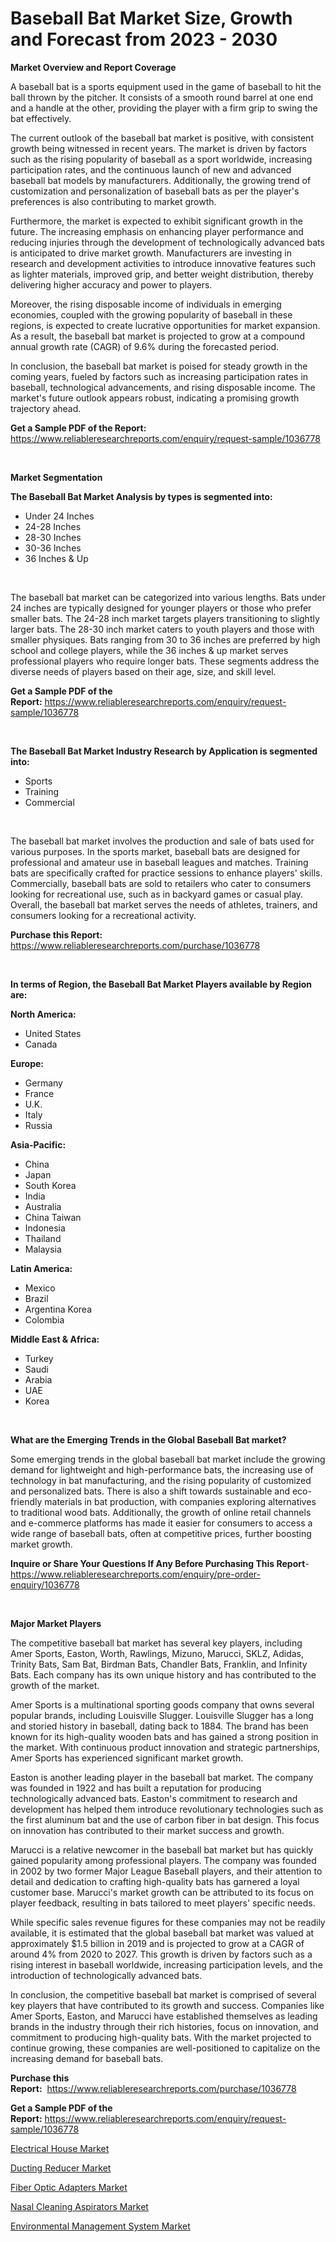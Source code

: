 <p><h1>Baseball Bat Market Size, Growth and Forecast from 2023 - 2030</h1></p><p><strong>Market Overview and Report Coverage</strong></p>
<p><p>A baseball bat is a sports equipment used in the game of baseball to hit the ball thrown by the pitcher. It consists of a smooth round barrel at one end and a handle at the other, providing the player with a firm grip to swing the bat effectively.</p><p>The current outlook of the baseball bat market is positive, with consistent growth being witnessed in recent years. The market is driven by factors such as the rising popularity of baseball as a sport worldwide, increasing participation rates, and the continuous launch of new and advanced baseball bat models by manufacturers. Additionally, the growing trend of customization and personalization of baseball bats as per the player's preferences is also contributing to market growth.</p><p>Furthermore, the market is expected to exhibit significant growth in the future. The increasing emphasis on enhancing player performance and reducing injuries through the development of technologically advanced bats is anticipated to drive market growth. Manufacturers are investing in research and development activities to introduce innovative features such as lighter materials, improved grip, and better weight distribution, thereby delivering higher accuracy and power to players.</p><p>Moreover, the rising disposable income of individuals in emerging economies, coupled with the growing popularity of baseball in these regions, is expected to create lucrative opportunities for market expansion. As a result, the baseball bat market is projected to grow at a compound annual growth rate (CAGR) of 9.6% during the forecasted period.</p><p>In conclusion, the baseball bat market is poised for steady growth in the coming years, fueled by factors such as increasing participation rates in baseball, technological advancements, and rising disposable income. The market's future outlook appears robust, indicating a promising growth trajectory ahead.</p></p>
<p><strong>Get a Sample PDF of the Report:</strong> <a href="https://www.reliableresearchreports.com/enquiry/request-sample/1036778">https://www.reliableresearchreports.com/enquiry/request-sample/1036778</a></p>
<p>&nbsp;</p>
<p><strong>Market Segmentation</strong></p>
<p><strong>The Baseball Bat Market Analysis by types is segmented into:</strong></p>
<p><ul><li>Under 24 Inches</li><li>24-28 Inches</li><li>28-30 Inches</li><li>30-36 Inches</li><li>36 Inches & Up</li></ul></p>
<p>&nbsp;</p>
<p><p>The baseball bat market can be categorized into various lengths. Bats under 24 inches are typically designed for younger players or those who prefer smaller bats. The 24-28 inch market targets players transitioning to slightly larger bats. The 28-30 inch market caters to youth players and those with smaller physiques. Bats ranging from 30 to 36 inches are preferred by high school and college players, while the 36 inches & up market serves professional players who require longer bats. These segments address the diverse needs of players based on their age, size, and skill level.</p></p>
<p><strong>Get a Sample PDF of the Report:</strong>&nbsp;<a href="https://www.reliableresearchreports.com/enquiry/request-sample/1036778">https://www.reliableresearchreports.com/enquiry/request-sample/1036778</a></p>
<p>&nbsp;</p>
<p><strong>The Baseball Bat Market Industry Research by Application is segmented into:</strong></p>
<p><ul><li>Sports</li><li>Training</li><li>Commercial</li></ul></p>
<p>&nbsp;</p>
<p><p>The baseball bat market involves the production and sale of bats used for various purposes. In the sports market, baseball bats are designed for professional and amateur use in baseball leagues and matches. Training bats are specifically crafted for practice sessions to enhance players' skills. Commercially, baseball bats are sold to retailers who cater to consumers looking for recreational use, such as in backyard games or casual play. Overall, the baseball bat market serves the needs of athletes, trainers, and consumers looking for a recreational activity.</p></p>
<p><strong>Purchase this Report:</strong>&nbsp; <a href="https://www.reliableresearchreports.com/purchase/1036778">https://www.reliableresearchreports.com/purchase/1036778</a></p>
<p>&nbsp;</p>
<p><strong>In terms of Region, the Baseball Bat Market Players available by Region are:</strong></p>
<p>
    <p> <strong> North America: </strong>
        <ul>
            <li>United States</li>
            <li>Canada</li>
        </ul>
        </p> 
    <p> <strong> Europe: </strong>
        <ul>
            <li>Germany</li>
            <li>France</li>
            <li>U.K.</li>
            <li>Italy</li>
            <li>Russia</li>
        </ul>
        </p> 
    <p> <strong> Asia-Pacific: </strong>
        <ul>
            <li>China</li>
            <li>Japan</li>
            <li>South Korea</li>
            <li>India</li>
            <li>Australia</li>
            <li>China Taiwan</li>
            <li>Indonesia</li>
            <li>Thailand</li>
            <li>Malaysia</li>
        </ul>
        </p> 
    <p> <strong> Latin America: </strong>
        <ul>
            <li>Mexico</li>
            <li>Brazil</li>
            <li>Argentina Korea</li>
            <li>Colombia</li>
        </ul>
        </p> 
    <p> <strong> Middle East & Africa: </strong>
        <ul>
            <li>Turkey</li>
            <li>Saudi</li>
            <li>Arabia</li>
            <li>UAE</li>
            <li>Korea</li>
        </ul>
    </p>
    </p>
<p>&nbsp;</p>
<p><strong>What are the Emerging Trends in the Global Baseball Bat market?</strong></p>
<p><p>Some emerging trends in the global baseball bat market include the growing demand for lightweight and high-performance bats, the increasing use of technology in bat manufacturing, and the rising popularity of customized and personalized bats. There is also a shift towards sustainable and eco-friendly materials in bat production, with companies exploring alternatives to traditional wood bats. Additionally, the growth of online retail channels and e-commerce platforms has made it easier for consumers to access a wide range of baseball bats, often at competitive prices, further boosting market growth.</p></p>
<p><strong>Inquire or Share Your Questions If Any Before Purchasing This Report</strong>- <a href="https://www.reliableresearchreports.com/enquiry/pre-order-enquiry/1036778">https://www.reliableresearchreports.com/enquiry/pre-order-enquiry/1036778</a></p>
<p>&nbsp;</p>
<p><strong>Major Market Players</strong></p>
<p><p>The competitive baseball bat market has several key players, including Amer Sports, Easton, Worth, Rawlings, Mizuno, Marucci, SKLZ, Adidas, Trinity Bats, Sam Bat, Birdman Bats, Chandler Bats, Franklin, and Infinity Bats. Each company has its own unique history and has contributed to the growth of the market.</p><p>Amer Sports is a multinational sporting goods company that owns several popular brands, including Louisville Slugger. Louisville Slugger has a long and storied history in baseball, dating back to 1884. The brand has been known for its high-quality wooden bats and has gained a strong position in the market. With continuous product innovation and strategic partnerships, Amer Sports has experienced significant market growth.</p><p>Easton is another leading player in the baseball bat market. The company was founded in 1922 and has built a reputation for producing technologically advanced bats. Easton's commitment to research and development has helped them introduce revolutionary technologies such as the first aluminum bat and the use of carbon fiber in bat design. This focus on innovation has contributed to their market success and growth.</p><p>Marucci is a relative newcomer in the baseball bat market but has quickly gained popularity among professional players. The company was founded in 2002 by two former Major League Baseball players, and their attention to detail and dedication to crafting high-quality bats has garnered a loyal customer base. Marucci's market growth can be attributed to its focus on player feedback, resulting in bats tailored to meet players' specific needs.</p><p>While specific sales revenue figures for these companies may not be readily available, it is estimated that the global baseball bat market was valued at approximately $1.5 billion in 2019 and is projected to grow at a CAGR of around 4% from 2020 to 2027. This growth is driven by factors such as a rising interest in baseball worldwide, increasing participation levels, and the introduction of technologically advanced bats.</p><p>In conclusion, the competitive baseball bat market is comprised of several key players that have contributed to its growth and success. Companies like Amer Sports, Easton, and Marucci have established themselves as leading brands in the industry through their rich histories, focus on innovation, and commitment to producing high-quality bats. With the market projected to continue growing, these companies are well-positioned to capitalize on the increasing demand for baseball bats.</p></p>
<p><strong>Purchase this Report:</strong>&nbsp;&nbsp;<a href="https://www.reliableresearchreports.com/purchase/1036778">https://www.reliableresearchreports.com/purchase/1036778</a></p>
<p></p>
<p><strong>Get a Sample PDF of the Report:</strong>&nbsp;<a href="https://www.reliableresearchreports.com/enquiry/request-sample/1036778">https://www.reliableresearchreports.com/enquiry/request-sample/1036778</a></p>
<p><p><a href="https://www.linkedin.com/pulse/electrical-house-market-size-share-global-analysis-report-stmhc/">Electrical House Market</a></p><p><a href="https://www.reportprime.com/ducting-reducer-r10885">Ducting Reducer Market</a></p><p><a href="https://medium.com/@lylaberge1964/fiber-optic-adapters-market-size-growth-forecast-2023-2030-e92adae346f8">Fiber Optic Adapters Market</a></p><p><a href="https://www.reportprime.com/nasal-cleaning-aspirators-r10883">Nasal Cleaning Aspirators Market</a></p><p><a href="https://medium.com/@christianhunter987/environmental-management-system-market-size-growth-forecast-2023-2030-9000ece508a6">Environmental Management System Market</a></p></p>